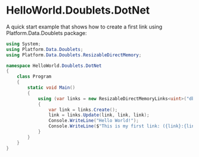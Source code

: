 # HelloWorld.Doublets.DotNet
A quick start example that shows how to create a first link using Platform.Data.Doublets package:

```C#
using System;
using Platform.Data.Doublets;
using Platform.Data.Doublets.ResizableDirectMemory;

namespace HelloWorld.Doublets.DotNet
{
    class Program
    {
        static void Main()
        {
            using (var links = new ResizableDirectMemoryLinks<uint>("db.links"))
            {
                var link = links.Create();
                link = links.Update(link, link, link);
                Console.WriteLine("Hello World!");
                Console.WriteLine($"This is my first link: ({link}:{links.GetSource(link)}->{links.GetTarget(link)}).");
            }
        }
    }
}
```
